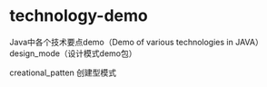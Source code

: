 # technology-demo
Java中各个技术要点demo（Demo of various technologies in JAVA）
design_mode（设计模式demo包）

creational_patten 创建型模式